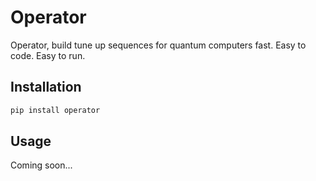 # Operator

Operator, build tune up sequences for quantum computers fast. Easy to code. Easy to run.

## Installation

```bash
pip install operator
```

## Usage

Coming soon...